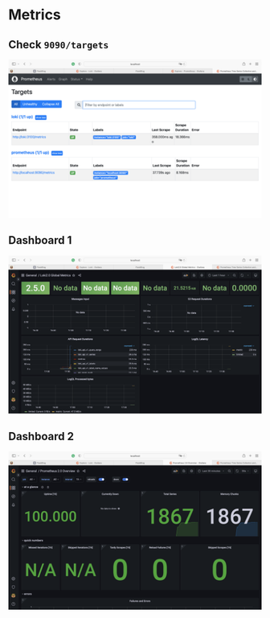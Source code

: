 # Metrics

## Check `9090/targets`

![check9090Target](./Images/check9090Target.png)

## Dashboard 1

![dashboard1](./Images/dashboard1.png)

## Dashboard 2

![dashboard2](./Images/dashboard2.png)
